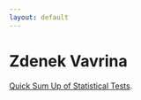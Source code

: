 ```yaml
---
layout: default
---
```


# Zdenek Vavrina

[Quick Sum Up of Statistical Tests](https://username.github.io/statistics).
